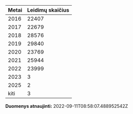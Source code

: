 | Metai | Leidimų skaičius |
|-------| ---------------- |
| 2016 | 22407 |
| 2017 | 22679 |
| 2018 | 28576 |
| 2019 | 29840 |
| 2020 | 23769 |
| 2021 | 25944 |
| 2022 | 23999 |
| 2023 | 3 |
| 2025 | 2 |
| kiti | 3 |

**Duomenys atnaujinti:** 2022-09-11T08:58:07.488952542Z